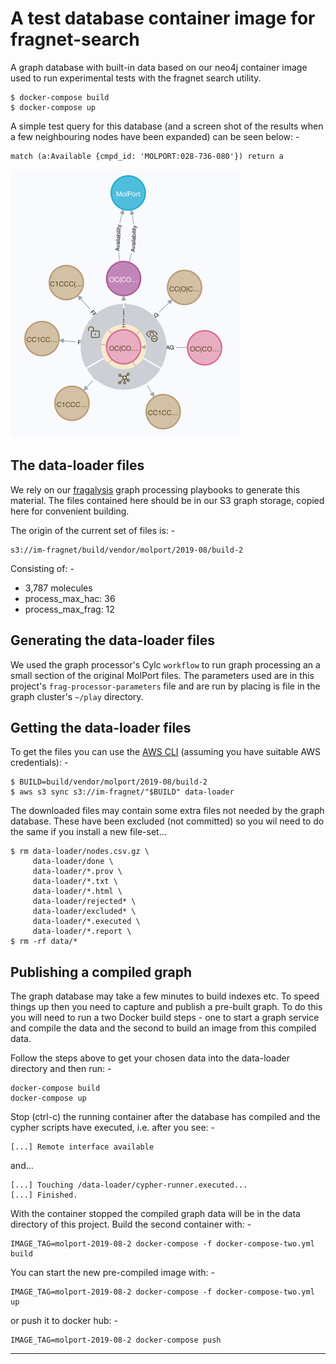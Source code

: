 # A test database container image for fragnet-search
A graph database with built-in data based on our neo4j container image
used to run experimental tests with the fragnet search utility.

    $ docker-compose build
    $ docker-compose up
    
A simple test query for this database (and a screen shot of the results
when a few neighbouring nodes have been expanded) can be seen below: -

    match (a:Available {cmpd_id: 'MOLPORT:028-736-080'}) return a
    
![MOLPORT:028-736-080](028-736-080.png "MOLPORT:028-736-080")

## The data-loader files
We rely on our [fragalysis] graph processing playbooks to generate this
material. The files contained here should be in our S3 graph storage,
copied here for convenient building.

The origin of the current set of files is: -

    s3://im-fragnet/build/vendor/molport/2019-08/build-2

Consisting of: -

-   3,787 molecules
-   process_max_hac: 36
-   process_max_frag: 12
 
## Generating the data-loader files
We used the graph processor's Cylc `workflow` to run graph processing an a
small section of the original MolPort files. The parameters used
are in this project's `frag-processor-parameters` file and are run by placing
is file in the graph cluster's `~/play` directory.

## Getting the data-loader files
To get the files you can use the [AWS CLI]
(assuming you have suitable AWS credentials): -

    $ BUILD=build/vendor/molport/2019-08/build-2
    $ aws s3 sync s3://im-fragnet/"$BUILD" data-loader

The downloaded files may contain some extra files not needed by the graph
database. These have been excluded (not committed) so you wil need to do
the same if you install a new file-set...

    $ rm data-loader/nodes.csv.gz \
         data-loader/done \
         data-loader/*.prov \
         data-loader/*.txt \
         data-loader/*.html \
         data-loader/rejected* \
         data-loader/excluded* \
         data-loader/*.executed \
         data-loader/*.report \
    $ rm -rf data/*

## Publishing a compiled graph
The graph database may take a few minutes to build indexes etc. To speed
things up then you need to capture and publish a pre-built graph. To do
this you will need to run a two Docker build steps - one to start a graph
service and compile the data and the second to build an image from this
compiled data.

Follow the steps above to get your chosen data into the data-loader directory
and then run: -

    docker-compose build
    docker-compose up

Stop (ctrl-c) the running container after the database has compiled and the
cypher scripts have executed, i.e. after you see: -

    [...] Remote interface available

and...

    [...] Touching /data-loader/cypher-runner.executed...
    [...] Finished.

With the container stopped the compiled graph data will be in
the data directory of this project. Build the second container
with: -

    IMAGE_TAG=molport-2019-08-2 docker-compose -f docker-compose-two.yml build

You can start the new pre-compiled image with: -

    IMAGE_TAG=molport-2019-08-2 docker-compose -f docker-compose-two.yml up

or push it to docker hub: -

    IMAGE_TAG=molport-2019-08-2 docker-compose push 
 
---

[aws cli]: https://pypi.org/project/awscli/
[fragalysis]: https://github.com/InformaticsMatters/fragalysis/tree/1-fragnet
